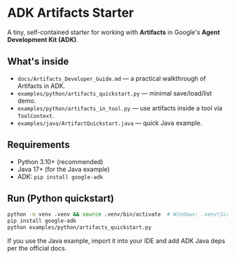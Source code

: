 # ADK Artifacts Starter

A tiny, self-contained starter for working with **Artifacts** in Google's **Agent Development Kit (ADK)**.

## What's inside
- `docs/Artifacts_Developer_Guide.md` — a practical walkthrough of Artifacts in ADK.
- `examples/python/artifacts_quickstart.py` — minimal save/load/list demo.
- `examples/python/artifacts_in_tool.py` — use artifacts inside a tool via `ToolContext`.
- `examples/java/ArtifactQuickstart.java` — quick Java example.

## Requirements
- Python 3.10+ (recommended)
- Java 17+ (for the Java example)
- ADK: `pip install google-adk`

## Run (Python quickstart)

```bash
python -m venv .venv && source .venv/bin/activate  # Windows: .venv\Scripts\Activate.ps1
pip install google-adk
python examples/python/artifacts_quickstart.py
```

If you use the Java example, import it into your IDE and add ADK Java deps per the official docs.

